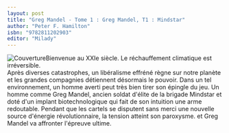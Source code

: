 ```yaml
---
layout: post
title: "Greg Mandel - Tome 1 : Greg Mandel, T1 : Mindstar"
author: "Peter F. Hamilton"
isbn: "9782811202903"
editor: "Milady"
---
```

![Couverture](/img/9782811202903.jpg)Bienvenue au XXIe siècle. Le réchauffement climatique est irréversible.  
Après diverses catastrophes, un libéralisme effréné règne sur notre planète et les grandes compagnies détiennent désormais le pouvoir. Dans un tel environnement, un homme averti peut très bien tirer son épingle du jeu. Un homme comme Greg Mandel, ancien soldat d'élite de la brigade Mindstar et doté d'un implant biotechnologique qui fait de son intuition une arme redoutable. Pendant que les cartels se disputent sans merci une nouvelle source d'énergie révolutionnaire, la tension atteint son paroxysme. et Greg Mandel va affronter l'épreuve ultime.